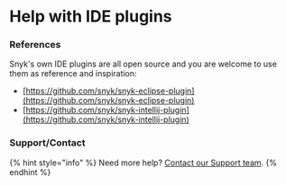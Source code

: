 # Help with IDE plugins

### References <a href="#a693dbb5-063c-46d4-9b4e-d21e73b1e485" id="a693dbb5-063c-46d4-9b4e-d21e73b1e485"></a>

Snyk's own IDE plugins are all open source and you are welcome to use them as reference and inspiration:

* [https://github.com/snyk/snyk-eclipse-plugin](https://github.com/snyk/snyk-eclipse-plugin)
* [https://github.com/snyk/snyk-intellij-plugin](https://github.com/snyk/snyk-intellij-plugin)

### Support/Contact <a href="#6ac05ce6-c7ad-4802-92fd-fea169b32956" id="6ac05ce6-c7ad-4802-92fd-fea169b32956"></a>

{% hint style="info" %}
Need more help? [Contact our Support team](https://support.snyk.io/hc/en-us/requests/new).
{% endhint %}

